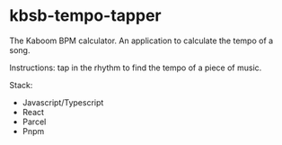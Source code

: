 # kbsb-tempo-tapper

The Kaboom BPM calculator. An application to calculate the tempo of a song.

Instructions: tap in the rhythm to find the tempo of a piece of music.

Stack:
- Javascript/Typescript
- React
- Parcel
- Pnpm
